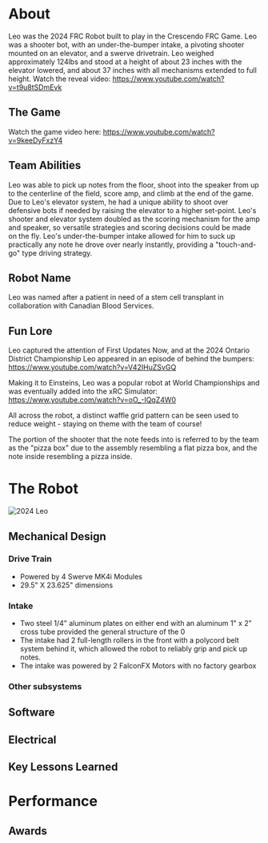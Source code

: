 # About
Leo was the 2024 FRC Robot built to play in the Crescendo FRC Game. Leo was a shooter bot, with an under-the-bumper intake, a pivoting shooter mounted on an elevator, and a swerve drivetrain. Leo weighed approximately 124lbs and stood at a height of about 23 inches with the elevator lowered, and about 37 inches with all mechanisms extended to full height.
Watch the reveal video:
https://www.youtube.com/watch?v=t9u8tSDmEvk
## The Game
Watch the game video here:
https://www.youtube.com/watch?v=9keeDyFxzY4

## Team Abilities
Leo was able to pick up notes from the floor, shoot into the speaker from up to the centerline of the field, score amp, and climb at the end of the game. Due to Leo's elevator system, he had a unique ability to shoot over defensive bots if needed by raising the elevator to a higher set-point. Leo's shooter and elevator system doubled as the scoring mechanism for the amp and speaker, so versatile strategies and scoring decisions could be made on the fly. 
Leo's under-the-bumper intake allowed for him to suck up practically any note he drove over nearly instantly, providing a "touch-and-go" type driving strategy.
## Robot Name
Leo was named after a patient in need of a stem cell transplant in collaboration with Canadian Blood Services. 
## Fun Lore
Leo captured the attention of First Updates Now, and at the 2024 Ontario District Championship Leo appeared in an episode of behind the bumpers: https://www.youtube.com/watch?v=V42IHuZSvGQ

Making it to Einsteins, Leo was a popular robot at World Championships and was eventually added into the xRC Simulator: https://www.youtube.com/watch?v=oO_-IQqZ4W0

All across the robot, a distinct waffle grid pattern can be seen used to reduce weight - staying on theme with the team of course!

The portion of the shooter that the note feeds into is referred to by the team as the "pizza box" due to the assembly resembling a flat pizza box, and the note inside resembling a pizza inside.
# The Robot

![2024 Leo](https://i.imgur.com/4mMlNMm.png)


## Mechanical Design

### Drive Train
- Powered by 4 Swerve MK4i Modules
- 29.5" X 23.625" dimensions
### Intake
- Two steel 1/4" aluminum plates on either end with an aluminum 1" x 2" cross tube provided the general structure of the 0
- The intake had 2 full-length rollers in the front with a polycord belt system behind it, which allowed the robot to reliably grip and pick up notes.
- The intake was powered by 2 FalconFX Motors with no factory gearbox

### Other subsystems

## Software

## Electrical

## Key Lessons Learned

# Performance

## Awards
